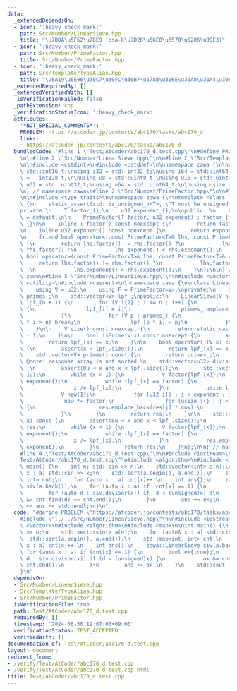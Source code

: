 ```yaml
---
data:
  _extendedDependsOn:
  - icon: ':heavy_check_mark:'
    path: Src/Number/LinearSieve.hpp
    title: "\u7DDA\u5F62\u7BE9 (osa-k\u7D20\u56E0\u6570\u5206\u89E3)"
  - icon: ':heavy_check_mark:'
    path: Src/Number/PrimeFactor.hpp
    title: Src/Number/PrimeFactor.hpp
  - icon: ':heavy_check_mark:'
    path: Src/Template/TypeAlias.hpp
    title: "\u6A19\u6E96\u30C7\u30FC\u30BF\u578B\u306E\u30A8\u30A4\u30EA\u30A2\u30B9"
  _extendedRequiredBy: []
  _extendedVerifiedWith: []
  _isVerificationFailed: false
  _pathExtension: cpp
  _verificationStatusIcon: ':heavy_check_mark:'
  attributes:
    '*NOT_SPECIAL_COMMENTS*': ''
    PROBLEM: https://atcoder.jp/contests/abc170/tasks/abc170_d
    links:
    - https://atcoder.jp/contests/abc170/tasks/abc170_d
  bundledCode: "#line 1 \"Test/AtCoder/abc170_d.test.cpp\"\n#define PROBLEM \"https://atcoder.jp/contests/abc170/tasks/abc170_d\"\
    \n\n#line 2 \"Src/Number/LinearSieve.hpp\"\n\n#line 2 \"Src/Template/TypeAlias.hpp\"\
    \n\n#include <cstdint>\n#include <cstddef>\n\nnamespace zawa {\n\nusing i16 =\
    \ std::int16_t;\nusing i32 = std::int32_t;\nusing i64 = std::int64_t;\nusing i128\
    \ = __int128_t;\n\nusing u8 = std::uint8_t;\nusing u16 = std::uint16_t;\nusing\
    \ u32 = std::uint32_t;\nusing u64 = std::uint64_t;\n\nusing usize = std::size_t;\n\
    \n} // namespace zawa\n#line 2 \"Src/Number/PrimeFactor.hpp\"\n\n#line 4 \"Src/Number/PrimeFactor.hpp\"\
    \n\n#include <type_traits>\n\nnamespace zawa {\n\ntemplate <class T>\nclass PrimeFactor\
    \ {\n    static_assert(std::is_unsigned_v<T>, \"T must be unsigned integer\");\n\
    private:\n    T factor_{};\n    u32 exponent_{};\n\npublic: \n    PrimeFactor()\
    \ = default;\n\n    PrimeFactor(T factor, u32 exponent) : factor_{factor}, exponent_{exponent}\
    \ {}\n\n    inline T factor() const noexcept {\n        return factor_;\n    }\n\
    \n    inline u32 exponent() const noexcept {\n        return exponent_;\n    }\n\
    \n    friend bool operator<(const PrimeFactor<T>& lhs, const PrimeFactor<T>& rhs)\
    \ {\n        return lhs.factor() != rhs.factor() ?\n            lhs.factor() <\
    \ rhs.factor() :\n            lhs.exponent() < rhs.exponent();\n    }\n\n    friend\
    \ bool operator>(const PrimeFactor<T>& lhs, const PrimeFactor<T>& rhs) {\n   \
    \     return lhs.factor() != rhs.factor() ?\n            lhs.factor() > rhs.factor()\
    \ :\n            lhs.exponent() > rhs.exponent();\n    }\n};\n\n} // namespace\
    \ zawa\n#line 5 \"Src/Number/LinearSieve.hpp\"\n\n#include <vector>\n#include\
    \ <utility>\n#include <cassert>\n\nnamespace zawa {\n\nclass LinearSieve {\npublic:\n\
    \    using V = u32;\n    using F = PrimeFactor<V>;\nprivate:\n    std::vector<V>\
    \ primes_;\n    std::vector<V> lpf_;\npublic:\n    LinearSieve(V n) : primes_{},\
    \ lpf_(n + 1) {\n        for (V i{2} ; i <= n ; i++) {\n            if (!lpf_[i])\
    \ {\n                lpf_[i] = i;\n                primes_.emplace_back(i);\n\
    \            }\n            for (V p : primes_) {\n                if (static_cast<u64>(p)\
    \ * i > n) break;\n                lpf_[p * i] = p;\n            }\n        }\n\
    \    }\n\n    V size() const noexcept {\n        return static_cast<V>(lpf_.size())\
    \ - 1;\n    }\n\n    bool isPrime(V x) const noexcept {\n        assert(x < lpf_.size());\n\
    \        return lpf_[x] == x;\n    }\n\n    bool operator[](V x) const noexcept\
    \ {\n        assert(x < lpf_.size());\n        return lpf_[x] == x;\n    }\n\n\
    \    std::vector<V> primes() const {\n        return primes_;\n    }\n\n    //\
    \ @note: response array is not sorted.\n    std::vector<u32> divisor(V x) const\
    \ {\n        assert(0u < x and x < lpf_.size());\n        std::vector<V> res(1,\
    \ 1u);\n        while (x > 1) {\n            V factor{lpf_[x]};\n            u32\
    \ exponent{};\n            while (lpf_[x] == factor) {\n                exponent++;\n\
    \                x /= lpf_[x];\n            }\n            usize line{res.size()};\n\
    \            V now{1};\n            for (u32 i{} ; i < exponent ; i++) {\n   \
    \             now *= factor;\n                for (usize j{} ; j < line ; j++)\
    \ {\n                    res.emplace_back(res[j] * now);\n                }\n\
    \            }\n        }\n        return res;\n    }\n\n    std::vector<F> factorize(V\
    \ x) const {\n        assert(0u < x and x < lpf_.size());\n        std::vector<F>\
    \ res;\n        while (x > 1) {\n            V factor{lpf_[x]};\n            u32\
    \ exponent{};\n            while (lpf_[x] == factor) {\n                exponent++;\n\
    \                x /= lpf_[x];\n            }\n            res.emplace_back(factor,\
    \ exponent);\n        }\n        return res;\n    }\n};\n\n} // namespace zawa\n\
    #line 4 \"Test/AtCoder/abc170_d.test.cpp\"\n\n#include <iostream>\n#line 7 \"\
    Test/AtCoder/abc170_d.test.cpp\"\n#include <algorithm>\n#include <map>\n\nint\
    \ main() {\n    int n; std::cin >> n;\n    std::vector<int> a(n);\n    for (auto&\
    \ x : a) std::cin >> x;\n    std::sort(a.begin(), a.end());\n    std::map<int,\
    \ int> cnt;\n    for (auto x : a) cnt[x]++;\n    int ans{};\n    zawa::LinearSieve\
    \ siv(a.back());\n    for (auto x : a) if (cnt[x] == 1) {\n        bool ok{true};\n\
    \        for (auto d : siv.divisor(x)) if (d < (unsigned)x) {\n            ok\
    \ &= cnt.find(d) == cnt.end();\n        }\n        ans += ok;\n    }\n    std::cout\
    \ << ans << std::endl;\n}\n"
  code: "#define PROBLEM \"https://atcoder.jp/contests/abc170/tasks/abc170_d\"\n\n\
    #include \"../../Src/Number/LinearSieve.hpp\"\n\n#include <iostream>\n#include\
    \ <vector>\n#include <algorithm>\n#include <map>\n\nint main() {\n    int n; std::cin\
    \ >> n;\n    std::vector<int> a(n);\n    for (auto& x : a) std::cin >> x;\n  \
    \  std::sort(a.begin(), a.end());\n    std::map<int, int> cnt;\n    for (auto\
    \ x : a) cnt[x]++;\n    int ans{};\n    zawa::LinearSieve siv(a.back());\n   \
    \ for (auto x : a) if (cnt[x] == 1) {\n        bool ok{true};\n        for (auto\
    \ d : siv.divisor(x)) if (d < (unsigned)x) {\n            ok &= cnt.find(d) ==\
    \ cnt.end();\n        }\n        ans += ok;\n    }\n    std::cout << ans << std::endl;\n\
    }\n"
  dependsOn:
  - Src/Number/LinearSieve.hpp
  - Src/Template/TypeAlias.hpp
  - Src/Number/PrimeFactor.hpp
  isVerificationFile: true
  path: Test/AtCoder/abc170_d.test.cpp
  requiredBy: []
  timestamp: '2024-06-30 19:07:00+09:00'
  verificationStatus: TEST_ACCEPTED
  verifiedWith: []
documentation_of: Test/AtCoder/abc170_d.test.cpp
layout: document
redirect_from:
- /verify/Test/AtCoder/abc170_d.test.cpp
- /verify/Test/AtCoder/abc170_d.test.cpp.html
title: Test/AtCoder/abc170_d.test.cpp
---
```

